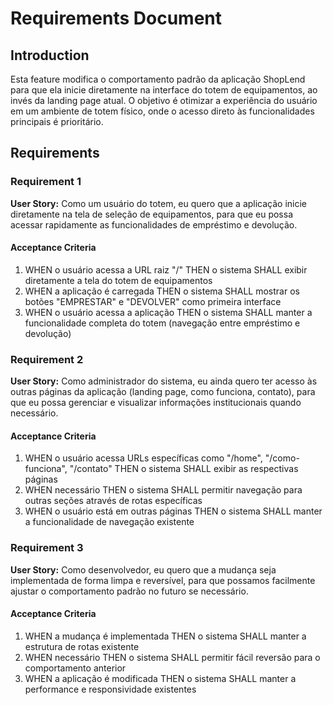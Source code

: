 # Requirements Document

## Introduction

Esta feature modifica o comportamento padrão da aplicação ShopLend para que ela inicie diretamente na interface do totem de equipamentos, ao invés da landing page atual. O objetivo é otimizar a experiência do usuário em um ambiente de totem físico, onde o acesso direto às funcionalidades principais é prioritário.

## Requirements

### Requirement 1

**User Story:** Como um usuário do totem, eu quero que a aplicação inicie diretamente na tela de seleção de equipamentos, para que eu possa acessar rapidamente as funcionalidades de empréstimo e devolução.

#### Acceptance Criteria

1. WHEN o usuário acessa a URL raiz "/" THEN o sistema SHALL exibir diretamente a tela do totem de equipamentos
2. WHEN a aplicação é carregada THEN o sistema SHALL mostrar os botões "EMPRESTAR" e "DEVOLVER" como primeira interface
3. WHEN o usuário acessa a aplicação THEN o sistema SHALL manter a funcionalidade completa do totem (navegação entre empréstimo e devolução)

### Requirement 2

**User Story:** Como administrador do sistema, eu ainda quero ter acesso às outras páginas da aplicação (landing page, como funciona, contato), para que eu possa gerenciar e visualizar informações institucionais quando necessário.

#### Acceptance Criteria

1. WHEN o usuário acessa URLs específicas como "/home", "/como-funciona", "/contato" THEN o sistema SHALL exibir as respectivas páginas
2. WHEN necessário THEN o sistema SHALL permitir navegação para outras seções através de rotas específicas
3. WHEN o usuário está em outras páginas THEN o sistema SHALL manter a funcionalidade de navegação existente

### Requirement 3

**User Story:** Como desenvolvedor, eu quero que a mudança seja implementada de forma limpa e reversível, para que possamos facilmente ajustar o comportamento padrão no futuro se necessário.

#### Acceptance Criteria

1. WHEN a mudança é implementada THEN o sistema SHALL manter a estrutura de rotas existente
2. WHEN necessário THEN o sistema SHALL permitir fácil reversão para o comportamento anterior
3. WHEN a aplicação é modificada THEN o sistema SHALL manter a performance e responsividade existentes
